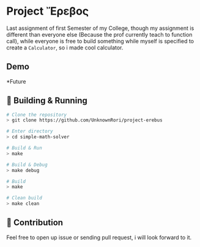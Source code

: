 # Project Ἔρεβος

Last assignment of first Semester of my College, though my assignment is different than everyone else (Because the prof currently teach to function call), while everyone is free to build something while myself is specified to create a `Calculator`, so i made cool calculator.

## Demo

*Future

## 🚀 Building & Running

```bash
# Clone the repository
> git clone https://github.com/UnknownRori/project-erebus

# Enter directory
> cd simple-math-solver

# Build & Run
> make

# Build & Debug
> make debug

# Build
> make

# Clean build
> make clean
```

## 🌟 Contribution

Feel free to open up issue or sending pull request, i will look forward to it.
